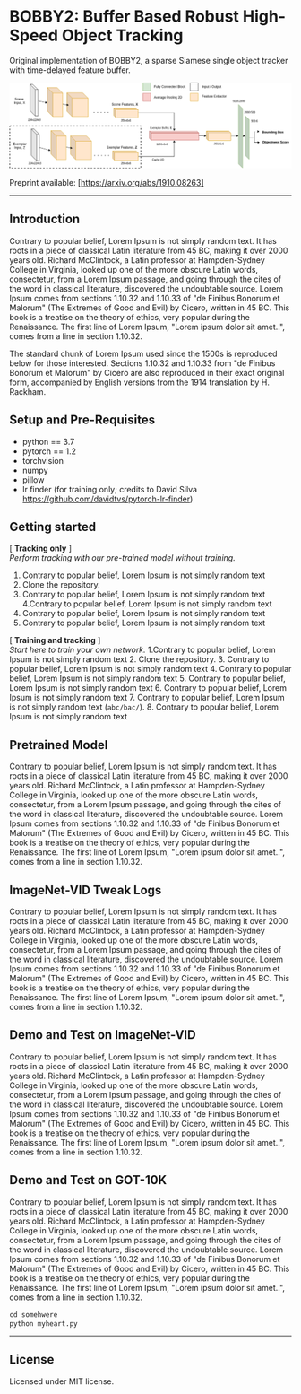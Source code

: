 # BOBBY2: Buffer Based Robust High-Speed Object Tracking
Original implementation of BOBBY2, a sparse Siamese single object tracker with time-delayed feature buffer.    

![BOBBY2 architecture](https://github.com/datacrisis/BOBBY2/blob/master/doc_imgs/BOBBY_2_architecture.png)

Preprint available: [https://arxiv.org/abs/1910.08263]

- - - -
## Introduction

Contrary to popular belief, Lorem Ipsum is not simply random text. It has roots in a piece of classical Latin literature from 45 BC, making it over 2000 years old. Richard McClintock, a Latin professor at Hampden-Sydney College in Virginia, looked up one of the more obscure Latin words, consectetur, from a Lorem Ipsum passage, and going through the cites of the word in classical literature, discovered the undoubtable source. Lorem Ipsum comes from sections 1.10.32 and 1.10.33 of "de Finibus Bonorum et Malorum" (The Extremes of Good and Evil) by Cicero, written in 45 BC. This book is a treatise on the theory of ethics, very popular during the Renaissance. The first line of Lorem Ipsum, "Lorem ipsum dolor sit amet..", comes from a line in section 1.10.32.

The standard chunk of Lorem Ipsum used since the 1500s is reproduced below for those interested. Sections 1.10.32 and 1.10.33 from "de Finibus Bonorum et Malorum" by Cicero are also reproduced in their exact original form, accompanied by English versions from the 1914 translation by H. Rackham.

## Setup and Pre-Requisites
- python == 3.7
- pytorch == 1.2
- torchvision
- numpy
- pillow
- lr finder (for training only; credits to David Silva https://github.com/davidtvs/pytorch-lr-finder)

## Getting started

[ **Tracking only** ] <br />
*Perform tracking with our pre-trained model without training.*
  1. Contrary to popular belief, Lorem Ipsum is not simply random text
  2. Clone the repository.
  3. Contrary to popular belief, Lorem Ipsum is not simply random text
  4.Contrary to popular belief, Lorem Ipsum is not simply random text
  5. Contrary to popular belief, Lorem Ipsum is not simply random text
  6. Contrary to popular belief, Lorem Ipsum is not simply random text

 [ **Training and tracking** ] <br />
 *Start here to train your own network.*
  1.Contrary to popular belief, Lorem Ipsum is not simply random text
  2. Clone the repository.
  3. Contrary to popular belief, Lorem Ipsum is not simply random text
  4. Contrary to popular belief, Lorem Ipsum is not simply random text
  5. Contrary to popular belief, Lorem Ipsum is not simply random text
  6. Contrary to popular belief, Lorem Ipsum is not simply random text
  7. Contrary to popular belief, Lorem Ipsum is not simply random text (`abc/bac/`).
  8. Contrary to popular belief, Lorem Ipsum is not simply random text

## Pretrained Model

Contrary to popular belief, Lorem Ipsum is not simply random text. It has roots in a piece of classical Latin literature from 45 BC, making it over 2000 years old. Richard McClintock, a Latin professor at Hampden-Sydney College in Virginia, looked up one of the more obscure Latin words, consectetur, from a Lorem Ipsum passage, and going through the cites of the word in classical literature, discovered the undoubtable source. Lorem Ipsum comes from sections 1.10.32 and 1.10.33 of "de Finibus Bonorum et Malorum" (The Extremes of Good and Evil) by Cicero, written in 45 BC. This book is a treatise on the theory of ethics, very popular during the Renaissance. The first line of Lorem Ipsum, "Lorem ipsum dolor sit amet..", comes from a line in section 1.10.32.

## ImageNet-VID Tweak Logs

Contrary to popular belief, Lorem Ipsum is not simply random text. It has roots in a piece of classical Latin literature from 45 BC, making it over 2000 years old. Richard McClintock, a Latin professor at Hampden-Sydney College in Virginia, looked up one of the more obscure Latin words, consectetur, from a Lorem Ipsum passage, and going through the cites of the word in classical literature, discovered the undoubtable source. Lorem Ipsum comes from sections 1.10.32 and 1.10.33 of "de Finibus Bonorum et Malorum" (The Extremes of Good and Evil) by Cicero, written in 45 BC. This book is a treatise on the theory of ethics, very popular during the Renaissance. The first line of Lorem Ipsum, "Lorem ipsum dolor sit amet..", comes from a line in section 1.10.32.

## Demo and Test on ImageNet-VID
Contrary to popular belief, Lorem Ipsum is not simply random text. It has roots in a piece of classical Latin literature from 45 BC, making it over 2000 years old. Richard McClintock, a Latin professor at Hampden-Sydney College in Virginia, looked up one of the more obscure Latin words, consectetur, from a Lorem Ipsum passage, and going through the cites of the word in classical literature, discovered the undoubtable source. Lorem Ipsum comes from sections 1.10.32 and 1.10.33 of "de Finibus Bonorum et Malorum" (The Extremes of Good and Evil) by Cicero, written in 45 BC. This book is a treatise on the theory of ethics, very popular during the Renaissance. The first line of Lorem Ipsum, "Lorem ipsum dolor sit amet..", comes from a line in section 1.10.32.

## Demo and Test on GOT-10K
Contrary to popular belief, Lorem Ipsum is not simply random text. It has roots in a piece of classical Latin literature from 45 BC, making it over 2000 years old. Richard McClintock, a Latin professor at Hampden-Sydney College in Virginia, looked up one of the more obscure Latin words, consectetur, from a Lorem Ipsum passage, and going through the cites of the word in classical literature, discovered the undoubtable source. Lorem Ipsum comes from sections 1.10.32 and 1.10.33 of "de Finibus Bonorum et Malorum" (The Extremes of Good and Evil) by Cicero, written in 45 BC. This book is a treatise on the theory of ethics, very popular during the Renaissance. The first line of Lorem Ipsum, "Lorem ipsum dolor sit amet..", comes from a line in section 1.10.32.

```
cd somehwere
python myheart.py
```

- - - -
## License
Licensed under MIT license.

